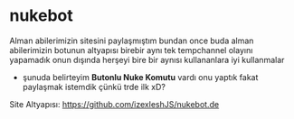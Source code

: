 # nukebot
Alman abilerimizin sitesini paylaşmıştım bundan once buda alman abilerimizin botunun altyapısı birebir aynı tek tempchannel olayını yapamadık onun dışında herşeyi bire bir aynısı kullananlara iyi kullanmalar

+ şunuda belirteyim **Butonlu Nuke Komutu** vardı onu yaptık fakat paylaşmak istemdik çünkü trde ilk xD?

Site Altyapısı: https://github.com/izexleshJS/nukebot.de
